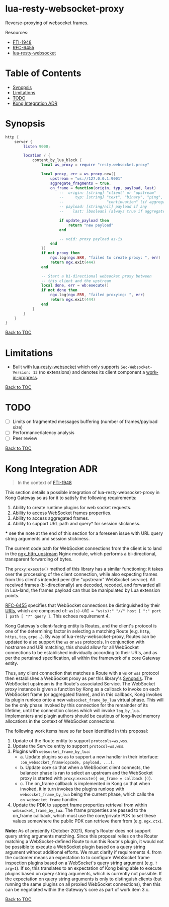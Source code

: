 # lua-resty-websocket-proxy

Reverse-proxying of websocket frames.

Resources:

- [FTI-1948](https://konghq.atlassian.net/browse/FTI-1948)
- [RFC-6455](https://datatracker.ietf.org/doc/html/rfc6455)
- [lua-resty-websocket](https://github.com/openresty/lua-resty-websocket)

# Table of Contents

- [Synopsis](#synopsis)
- [Limitations](#limitations)
- [TODO](#todo)
- [Kong Integration ADR](#kong-integration-adr)

# Synopsis

```lua
http {
    server {
        listen 9000;

        location / {
            content_by_lua_block {
                local ws_proxy = require "resty.websocket.proxy"

                local proxy, err = ws_proxy.new({
                    upstream = "ws://127.0.0.1:9001"
                    aggregate_fragments = true,
                    on_frame = function(origin, typ, payload, last)
                        --  origin: [string] "client" or "upstream"
                        --     typ: [string] "text", "binary", "ping", "pong", "close",
                        --                   "continuation" (if aggregate_fragments is off)
                        -- payload: [string/nil] payload if any
                        --    last: [boolean] (always true if aggregate_fragments is on)

                        if update_payload then
                            return "new payload"
                        end

                        -- void: proxy payload as-is
                    end
                })
                if not proxy then
                    ngx.log(ngx.ERR, "failed to create proxy: ", err)
                    return ngx.exit(444)
                end

                -- Start a bi-directional websocket proxy between
                -- this client and the upstream
                local done, err = wb:execute()
                if not done then
                    ngx.log(ngx.ERR, "failed proxying: ", err)
                    return ngx.exit(444)
                end
            }
        }
    }
}
```

[Back to TOC](#table-of-contents)

# Limitations

* Built with [lua-resty-websocket](https://github.com/openresty/lua-resty-websocket)
  which only supports `Sec-Websocket-Version: 13` (no extensions) and denotes
  its client component a
  [work-in-progress](https://github.com/openresty/lua-resty-websocket/blob/master/lib/resty/websocket/client.lua#L4-L5).

[Back to TOC](#table-of-contents)

# TODO

- [ ] Limits on fragmented messages buffering (number of frames/payload size)
- [ ] Performance/latency analysis
- [ ] Peer review

[Back to TOC](#table-of-contents)

# Kong Integration ADR

> In the context of [FTI-1948](https://konghq.atlassian.net/browse/FTI-1948)

This section details a possible integration of lua-resty-websocket-proxy in Kong
Gateway so as for it to satisfy the following requirements:

1. Ability to create runtime plugins for web socket requests.
2. Ability to access WebSocket frames properties.
3. Ability to access aggregated frames.
4. Ability to support URL path and query\* for session stickiness.

**\*** see the note at the end of this section for a foreseen issue with URL
query string arguments and session stickiness.

The current code path for WebSocket connections from the client is to land in
the [ngx_http_upstream](http://lxr.nginx.org/source/xref/nginx/src/http/ngx_http_upstream.c?r=7833%3A3ab8e1e2f0f7#3455)
Nginx module, which performs a bi-directional, transparent forwarding of bytes.

The `proxy:execute()` method of this library has a similar functioning: it takes
over the processing of the client connection, while also expecting frames from
this client's intended peer (the "upstream" WebSocket service). All received
frames (bi-directionally) are decoded, recoded, and forwarded all in Lua-land,
the frames payload can thus be manipulated by Lua extension points.

[RFC-6455](https://datatracker.ietf.org/doc/html/rfc6455) specifies that
WebSocket connections be distinguished by their
[URIs](https://datatracker.ietf.org/doc/html/rfc6455#section-3), which are
composed of: `ws(s)-URI = "ws(s):" "//" host [ ":" port ] path [ "?" query ]`.
This echoes requirement 4.

Kong Gateway's client-facing entity is Routes, and the client's protocol is one
of the determining factor in selecting a matching Route (e.g. `http`, `https`,
`tcp`, `grpc`...). By way of lua-resty-websocket-proxy, Routes can be updated to
also support the `ws` or `wss` protocols. In conjunction with hostname and URI
matching, this should allow for all WebSocket connections to be established
individually according to their URIs, and as per the pertained specification,
all within the framework of a core Gateway entity.

Thus, any client connection that matches a Route with a `ws` or `wss` protocol
then establishes a WebSocket proxy as per this library's [Synopsis](#synopsis).
The WebSocket upstream is the Route's associated Service. The WebSocket proxy
instance is given a function by Kong as a callback to invoke on each WebSocket
frame (or aggregated frame), and in this callback, Kong invokes its plugin
runloop onto a new `websocket_frame_by_lua` virtual phase. This will be the only
phase invoked by this connection for the remainder of its lifetime, until the
connection closes which will invoke `log_by_lua`. Implementers and plugin
authors should be cautious of long-lived memory allocations in the context of
WebSocket connections.

The following work items have so far been identified in this proposal:

1. Update of the Route entity to support `protocols=ws,wss`.
2. Update the Service entity to support `protocol=ws,wss`.
3. Plugins with `websocket_frame_by_lua`:
    - a. Update plugins so as to support a new handler in their interface:
         `:on_websocket_frame(opcode, payload, ...)`.
    - b. Update core so that when a WebSocket client connects, the balancer
         phase is ran to select an upstream and the WebSocket proxy is started
         with `proxy:execute({ on_frame = callback })`).
    - c. The on_frame callback is implemented in Kong so that when invoked, it
         in turn invokes the plugins runloop with `websocket_frame_by_lua`
         being the current phase, which calls the `on_websocket_frame` handler.
4. Update the PDK to support frame properties retrieval from within
   `websocket_frame_by_lua`. The frame properties are passed to the on_frame
   callback, which must use the core/private PDK to set these values somewhere
   the public PDK can retrieve them from (e.g. `ngx.ctx`).

**Note:** As of presently (October 2021), Kong's Router does not support query
string arguments matching. Since this proposal relies on the Router matching a
WebSocket-defined Route to run this Route's plugin, it would not be possible to
execute a WebSocket plugin based on a query string argument without additional
efforts.
We must clarify if requirements 4. from the customer means an expectation to to
configure WebSocket frame inspection plugins based on a WebSocket's query string
argument (e.g. `?arg=1`). If so, this translates to an expectation of Kong being
able to execute plugins based on query string arguments, which is currently not
possible. If the expectation on query string arguments is only to distinguish
clients (but running the same plugins on all proxied WebSocket connections),
then this can be negotiated within the Gateway's core as part of work item 3.c.

[Back to TOC](#table-of-contents)
